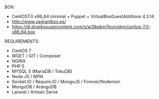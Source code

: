 BOX:
- CentOS7.0 x86_64 minimal + Puppet + VirtualBoxGuestAddtions 4.3.14
- http://www.vagrantbox.es/
- https://dl.dropboxusercontent.com/s/w3lbekm7eunrskm/centos-7.0-x86_64.box

REQUIREMENTS:
- CentOS 7
- WGET / GIT / Composer
- NGINX
- PHP 5
- MYSQL 5 (MariaDB / TokuDB)
- Node.JS / NPM
- Socket.IO / Require.IO / MongoJS / Forever/Nodemon
- MongoDB / ArangoDB
- Laravel / Artisan Serve